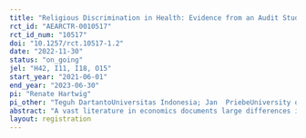 ```yaml
---
title: "Religious Discrimination in Health: Evidence from an Audit Study in Indonesia"
rct_id: "AEARCTR-0010517"
rct_id_num: "10517"
doi: "10.1257/rct.10517-1.2"
date: "2022-11-30"
status: "on_going"
jel: "H42, I11, I18, O15"
start_year: "2021-06-01"
end_year: "2023-06-30"
pi: "Renate Hartwig"
pi_other: "Teguh DartantoUniversitas Indonesia; Jan  PriebeUniversity of Goettingen"
abstract: "A vast literature in economics documents large differences in health outcomes by gender, race, wealth, and religion. To what extent these differences are driven by biases of health care providers is less understood. In this study, we explore whether health care providers discriminate against people with different religious beliefs using an audit study design (standardized patient method) on the clinical case of tuberculosis, an illness that is still widespread in Indonesia. The audit study is conducted in three provinces of Indonesia – Sumatera Barat, Sulawesi Utara and Jawa Tengah. The study covers 400 doctors at 400 randomly selected primary health care facilities in these three provinces. We conduct 1,600 standardized patient visits in which we vary the religious belief the patient. We complement the audit study with detailed facility- and doctor surveys in order to study the underlying nature of the observed biases. "
layout: registration
---
```


